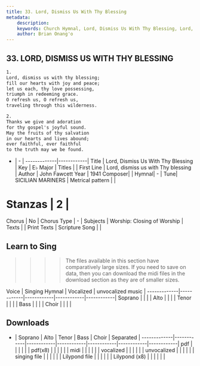 ```yaml
---
title: 33. Lord, Dismiss Us With Thy Blessing
metadata:
    description: 
    keywords: Church Hymnal, Lord, Dismiss Us With Thy Blessing, Lord, dismiss us with Thy blessing, 
    author: Brian Onang'o
---
```



## 33. LORD, DISMISS US WITH THY BLESSING

```txt
1.
Lord, dismiss us with thy blessing;
fill our hearts with joy and peace;
let us each, thy love possessing,
triumph in redeeming grace.
O refresh us, O refresh us,
traveling through this wilderness.

2.
Thanks we give and adoration
for thy gospel's joyful sound.
May the fruits of thy salvation
in our hearts and lives abound;
ever faithful, ever faithful
to the truth may we be found.

```

- |   -  |
-------------|------------|
Title | Lord, Dismiss Us With Thy Blessing |
Key | E♭ Major |
Titles |  |
First Line | Lord, dismiss us with Thy blessing |
Author | John Fawcett
Year | 1941
Composer|  |
Hymnal|  - |
Tune| SICILIAN MARINERS |
Metrical pattern | |
# Stanzas | 2 |
Chorus | No |
Chorus Type | - |
Subjects | Worship: Closing of Worship |
Texts |  |
Print Texts | 
Scripture Song |  |
  
## Learn to Sing

>>>> The files available in this section have comparatively large sizes. If you need to save on data, then you can download the midi files in the download section as they are of smaller sizes.

Voice |  Singing Hymnal | Vocalized | unvocalized music |
-------------|------------|------------|------------|------------|
Soprano | | | |
Alto | | | |
Tenor | | | |
Bass | | | |
Choir | | | |

## Downloads

- |  Soprano | Alto | Tenor | Bass | Choir | Separated |
-------------|------------|------------|------------|------------|------------|------------|
pdf | | | | | |
pdf(x8) | | | | | |
midi | | | | | |
vocalized | | | | | |
unvocalized | | | | | |
singing file | | | | | |
Lilypond file | | | | | |
Lilypond (x8) | | | | | |
  